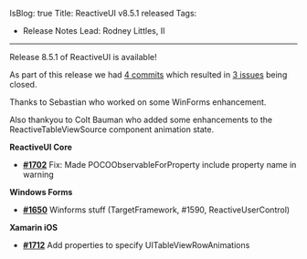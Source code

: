 IsBlog: true
Title: ReactiveUI v8.5.1 released
Tags: 
  - Release Notes
Lead: Rodney Littles, II
---

Release 8.5.1 of ReactiveUI is available!

As part of this release we had [4 commits](https://github.com/ReactiveUI/ReactiveUI/compare/8.4.4...8.5.1) which resulted in [3 issues](https://github.com/reactiveui/ReactiveUI/issues?milestone=13&state=closed) being closed.

Thanks to Sebastian who worked on some WinForms enhancement.

Also thankyou to Colt Bauman who added some enhancements to the ReactiveTableViewSource component animation state.

__ReactiveUI Core__

- [__#1702__](https://github.com/reactiveui/ReactiveUI/pull/1702) Fix: Made POCOObservableForProperty include property name in warning

__Windows Forms__

- [__#1650__](https://github.com/reactiveui/ReactiveUI/pull/1650) Winforms stuff (TargetFramework, #1590, ReactiveUserControl)

__Xamarin iOS__

- [__#1712__](https://github.com/reactiveui/ReactiveUI/pull/1712) Add properties to specify UITableViewRowAnimations
